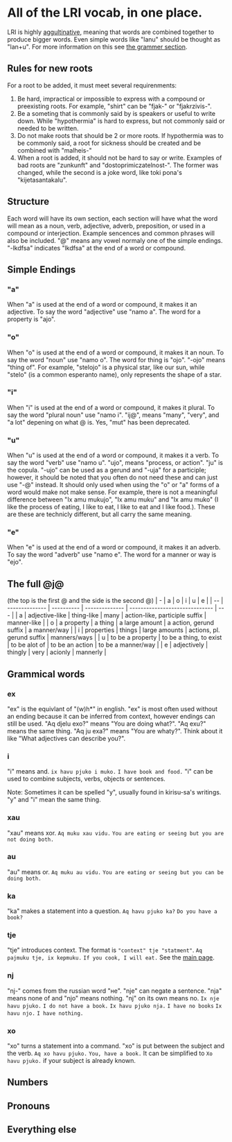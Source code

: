  # All of the LRI vocab, in one place.

LRI is highly [aggultinative](https://en.wikipedia.org/wiki/Agglutinative_language), meaning that words are combined together to produce bigger words. Even simple words like "lanu" should be thought as "lan+u". For more information on this see [the grammer section](grammer.md).

## Rules for new roots
For a root to be added, it must meet several requirenments:

1. Be hard, impractical or impossible to express with a compound or preexisting roots. For example, "shirt" can be "fjak-" or "fjakrzivis-".
2. Be a someting that is commonly said by is speakers or useful to write down. While "hypothermia" is hard to express, but not commonly said or needed to be written.
3. Do not make roots that should be 2 or more roots. If hypothermia was to be commonly said, a root for sickness should be created and be combined with "malheis-"
4. When a root is added, it should not be hard to say or write. Examples of bad roots are "zunkunft" and "dostoprimiczatelnost-". The former was changed, while the second is a joke word, like toki pona's "kijetasantakalu".

## Structure
Each word will have its own section, each section will have what the word will mean as a noun, verb, adjective, adverb, preposition, or used in a compound or interjection. Example sencences and common phrases will also be included. "@" means any vowel normaly one of the simple endings. "-lkdfsa" indicates "lkdfsa" at the end of a word or compound. 

## Simple Endings
### "a"
When "a" is used at the end of a word or compound, it makes it an adjective. To say the word "adjective" use "namo a". The word for a property is "ajo".

### "o"
When "o" is used at the end of a word or compound, it makes it an noun. To say the word "noun" use "namo o". The word for thing is "ojo". "-ojo" means "thing of". For example, "stelojo" is a physical star, like our sun, while "stelo" (is a common esperanto name), only represents the shape of a star.

### "i"
When "i" is used at the end of a word or compound, it makes it plural. To say the word "plural noun" use "namo i". "ij@", means "many", "very", and "a lot" depening on what @ is. Yes, "mut" has been deprecated.

### "u"
When "u" is used at the end of a word or compound, it makes it a verb. To say the word "verb" use "namo u". "ujo", means "process, or action". "ju" is the copula. "-ujo" can be used as a gerund and "-uja" for a participle; however, it should be noted that you often do not need these and can just use "-@" instead. It should only used when using the "o" or "a" forms of a word would make not make sense. For example, there is not a meaningful difference between "Ix amu mukujo", "Ix amu muku" and "Ix amu muko" (I like the process of eating, I like to eat, I like to eat and I like food.). These are these are technicly different, but all carry the same meaning.

### "e"
When "e" is used at the end of a word or compound, it makes it an adverb. To say the word "adverb" use "namo e". The word for a manner or way is "ejo".

The full @j@
---

(the top is the first @ and the side is the second @)
| -  |  a             |  o         |  i             |   u                            |  e  |
| -- | -------------- | ---------- | -------------- | ------------------------------ | --- |
| a  | adjective-like | thing-like | many           | action-like, participle suffix | manner-like |
| o  | a property     | a thing    | a large amount | a action, gerund suffix        | a manner/way |
| i  | properties     | things     | large amounts  | actions, pl. gerund suffix     | manners/ways |
| u  | to be a property | to be a thing, to exist | to be alot of | to be an action | to be a manner/way |
| e  |    adjectively  | thingly |  very             | acionly                       | mannerly | 



## Grammical words
### ex
"ex" is the equivlant of "(w)h*" in english. "ex" is most often used without an ending because it can be inferred from context, however endings can still be used. "Aq djelu exo?" means "You are doing what?". "Aq exu?" means the same thing. "Aq ju exa?" means "You are whaty?". Think about it like "What adjectives can describe you?". 

### i
"i" means and.
`ix havu pjuko i muko.` 
`I have book and food.`
"i" can be used to combine subjects, verbs, objects or sentences.

Note: Sometimes it can be spelled "y", usually found in kirisu-sa's writings. "y" and "i" mean the same thing.

### xau
"xau" means xor.
`Aq muku xau vidu.`
`You are eating or seeing but you are not doing both.`

### au
"au" means or.
`Aq muku au vidu.`
`You are eating or seeing but you can be doing both.`

### ka
"ka" makes a statement into a question.
`Aq havu pjuko ka?`
`Do you have a book?`

### tje
"tje" introduces context. The format is `"context" tje "statment"`.
`Aq pajmuku tje, ix kepmuku.`
`If you cook, I will eat.` 
See the [main page](later.md).

### nj
"nj-" comes from the russian word "не". "nje" can negate a sentence. "nja" means none of and "njo" means nothing. "nj" on its own means no.
`Ix nje havu pjuko.`
`I do not have a book.`
`Ix havu pjuko nja.`
`I have no books`
`Ix havu njo.`
`I have nothing.`
 
### xo
"xo" turns a statement into a command. "xo" is put between the subject and the verb.
`Aq xo havu pjuko.`
`You, have a book.`
It can be simplified to `Xo havu pjuko.` if your subject is already known.

## Numbers

## Pronouns

## Everything else
